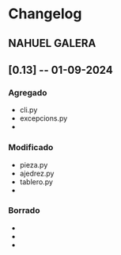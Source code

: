 # Changelog

## NAHUEL GALERA

## [0.13] -- 01-09-2024

### Agregado
-   cli.py
-   excepcions.py
-   

### Modificado
-   pieza.py
-   ajedrez.py
-   tablero.py
-   

### Borrado
-   
- 
- 
